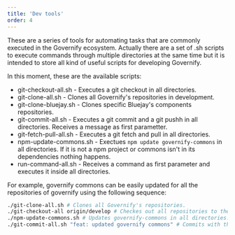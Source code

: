 ```yaml
---
title: 'Dev tools'
order: 4
---
```


These are a series of tools for automating tasks that are commonly executed in the Governify ecosystem. Actually there are a set of .sh scripts to execute commands through multiple directories at the same time but it is intended to store all kind of useful scripts for developing Governify.

In this moment, these are the available scripts:
 - git-checkout-all.sh - Executes a git checkout in all directories.
 - git-clone-all.sh - Clones all Governify's repositories in development.
 - git-clone-bluejay.sh - Clones specific Bluejay's components repositories.
 - git-commit-all.sh - Executes a git commit and a git pushh in all directories. Receives a message as first parametter.
 - git-fetch-pull-all.sh - Executes a git fetch and pull in all directories.
 - npm-update-commons.sh - Exectues `npm update governify-commons` in all directories. If it is not a npm project or commons isn't in its dependencies nothing happens.
 - run-command-all.sh - Receives a command as first parameter and executes it inside all directories.

For example, governify commons can be easily updated for all the repositories of governify using the following sequence:

```bash
./git-clone-all.sh # Clones all Governify's repositories.
./git-checkout-all origin/develop # Checkes out all repositories to the development branch
./npm-update-commons.sh # Updates governify-commons in all directories. 
./git-commit-all.sh "feat: updated governify commons" # Commits with the passed parameter as the commit message and pushes to the origin branch
```
